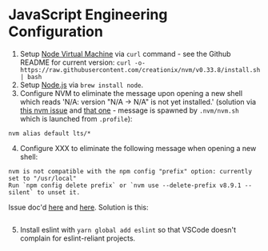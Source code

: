 # JavaScript Engineering Configuration

1. Setup [Node Virtual Machine](https://github.com/creationix/nvm) via `curl` command - see the Github README for current version:
`curl -o- https://raw.githubusercontent.com/creationix/nvm/v0.33.8/install.sh | bash`
2. Setup [Node.js](https://nodejs.org/en/) via `brew install node`.
3. Configure NVM to eliminate the message upon opening a new shell which reads 'N/A: version "N/A -> N/A" is not yet installed.' (solution via [this nvm issue](https://github.com/creationix/nvm/issues/1651) and [that one](https://github.com/creationix/nvm/issues/1201) - message is spawned by `.nvm/nvm.sh` which is launched from `.profile`):
``` shell
nvm alias default lts/*
```
4. Configure XXX to eliminate the following message when opening a new shell:
```
nvm is not compatible with the npm config "prefix" option: currently set to "/usr/local"
Run `npm config delete prefix` or `nvm use --delete-prefix v8.9.1 --silent` to unset it.
```
Issue doc'd [here](https://github.com/creationix/nvm/issues/1647) and [here](https://github.com/creationix/nvm/issues/1652).
Solution is this:
``` shell

```
5. Install eslint with `yarn global add eslint` so that VSCode doesn't complain for eslint-reliant projects.
